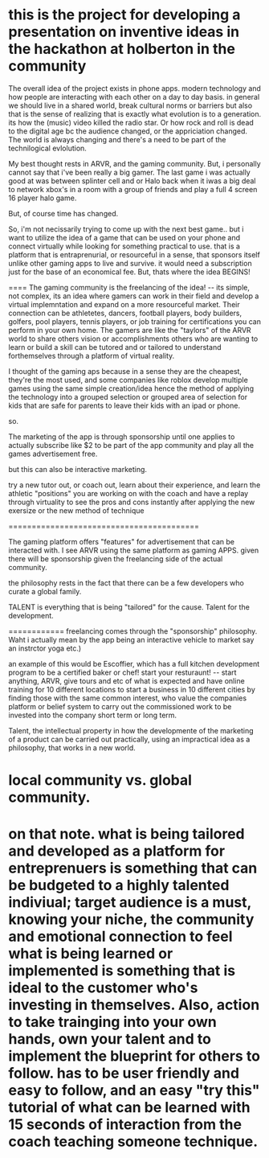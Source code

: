 this is the project for developing a presentation on inventive ideas in the hackathon at holberton in the community
=====================

The overall idea of the project exists in phone apps. modern technology and how people are interacting with each other on a day to day basis. in general we should live in a shared world, break cultural norms or barriers but also that is the sense of realizing that is exactly what evolution is to a generation. its how the (music) video killed the radio star. Or how rock and roll is dead to the digital age bc the audience changed, or the appriciation changed. The world is always changing and there's a need to be part of the technilogical evlolution. 

My best thought rests in ARVR, and the gaming community. But, i personally cannot say that i've been really a big gamer. The last game i was actually good at was between splinter cell and or Halo back when it iwas a big deal to network xbox's in a room with a group of friends and play a full 4 screen 16 player halo game. 

But, of course time has changed. 

So, i'm not necissarily trying to come up with the next best game.. but i want to utilize the idea of a game that can be used on your phone and connect virtually while looking for something practical to use. that is a platform that is entraprenurial, or resourceful in a sense, that sponsors itself unlike other gaming apps to live and survive. it would need a subscription just for the base of an economical fee. But, thats where the idea BEGINS!

====
The gaming community is the freelancing of the idea! -- its simple, not complex, its an idea where gamers can work in their field and develop a virtual implemntation and expand on a more resourceful market. Their connection can be athletetes, dancers, football players, body builders, golfers, pool players, tennis players, or job training for certifications you can perform in your own home. The gamers are like the "taylors" of the ARVR world to share others vision or accomplishments others who are wanting to learn or build a skill can be tutored and or tailored to understand forthemselves through a platform of virtual reality.

I thought of the gaming aps because in a sense they are the cheapest, they're the most used, and some companies like roblox develop multiple games using the same simple creation/idea hence the method of applying the technology into a grouped selection or grouped area of selection for kids that are safe for parents to leave their kids with an ipad or phone. 

so. 

The marketing of the app is through sponsorship until one applies to actually subscribe like $2 to be part of the app community and play all the games advertisement free.

but this can also be interactive marketing.

try a new tutor out, or coach out, learn about their experience, and learn the athletic "positions" you are working on with the coach and have a replay through virtuality to see the pros and cons instantly after applying the new exersize or the new method of technique


=========================================


The gaming platform offers "features" for advertisement that can be interacted with. I see ARVR	using the same platform as gaming APPS.
 given there will be sponsorship given the freelancing side of the actual community.


the philosophy rests in the fact that there can be a few developers who curate a global family.

TALENT is everything that is being "tailored" for the cause. Talent for the development.

============
freelancing comes through the "sponsorship" philosophy. Waht i actually mean by the app being an interactive vehicle to market say an instrctor yoga etc.)

an example of this would be Escoffier, which has a full kitchen development program to be a certified baker or chef! start your resturaunt! -- start anything, ARVR, give tours and etc of what is expected and have online training for 10 different locations to start a business in 10 different cities by finding those with the same common interest, who value the companies platform or belief system to carry out the commissioned work to be invested into the company short term or long term. 

Talent, the intellectual property in how the developmente of the marketing of a product can be carried out practically, using an impractical idea as a philosophy, that works in a new world.

local community vs. global community.
========================================

on that note. what is being tailored and developed as a platform for entreprenuers is something that can be budgeted to a highly talented indiviual; target audience is a must, knowing your niche, the community and emotional connection to feel what is being learned or implemented is something that is ideal to the customer who's investing in themselves. Also, action to take trainging into your own hands, own your talent and to implement the blueprint for others to follow. has to be user friendly and easy to follow, and an easy "try this" tutorial of what can be learned with 15 seconds of interaction from the coach teaching someone technique.
===========================================
